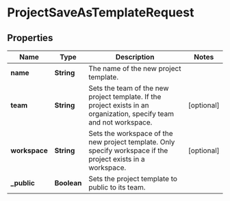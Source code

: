 

# ProjectSaveAsTemplateRequest


## Properties

| Name | Type | Description | Notes |
|------------ | ------------- | ------------- | -------------|
|**name** | **String** | The name of the new project template. |  |
|**team** | **String** | Sets the team of the new project template. If the project exists in an organization, specify team and not workspace. |  [optional] |
|**workspace** | **String** | Sets the workspace of the new project template. Only specify workspace if the project exists in a workspace. |  [optional] |
|**_public** | **Boolean** | Sets the project template to public to its team. |  |



